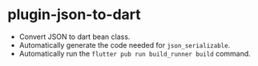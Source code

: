 # plugin-json-to-dart

- Convert JSON to dart bean class.
- Automatically generate the code needed for `json_serializable`.
- Automatically run the `flutter pub run build_runner build` command.

